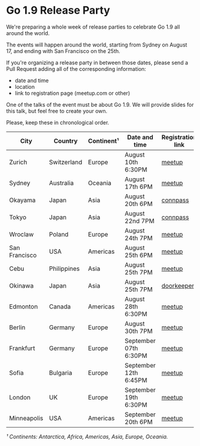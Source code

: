# Go 1.9 Release Party

We're preparing a whole week of release parties to celebrate Go 1.9 all
around the world.

The events will happen around the world, starting from
Sydney on August 17, and ending with San Francisco on the 25th.

If you're organizing a release party in between those
dates, please send a Pull Request adding all of
the corresponding information:

- date and time
- location
- link to registration page (meetup.com or other)

One of the talks of the event must be about Go 1.9. We will provide slides
for this talk, but feel free to create your own.

Please, keep these in chronological order.

|  City          |  Country     |  Continent¹  |  Date and time         |  Registration link                                                              |
|----------------|--------------|--------------|------------------------|---------------------------------------------------------------------------------|
|  Zurich        |  Switzerland |  Europe      |  August 10th 6:30PM    |  [meetup](https://www.meetup.com/Zurich-Gophers/events/241810113/)              |
|  Sydney        |  Australia   |  Oceania     |  August 17th 6PM       |  [meetup](https://www.meetup.com/golang-syd/events/241998623/)                  |
|  Okayama       |  Japan       |  Asia        |  August 20th 6PM       |  [connpass](https://connpass.com/event/64370/)                                  |
|  Tokyo         |  Japan       |  Asia        |  August 22nd 7PM       |  [connpass](https://gocon.connpass.com/event/64281/)                            |
|  Wroclaw       |  Poland      |  Europe      |  August 24th 7PM       |  [meetup](https://www.meetup.com/gowroc/events/241903725/)                      |
|  San Francisco |  USA         |  Americas    |  August 25th 6PM       |  [meetup](https://www.meetup.com/golangsf/events/242601514/)                    |
|  Cebu          |  Philippines |  Asia        |  August 25th 7PM       |  [meetup](https://www.meetup.com/Golang-Cebu/events/241977637/)                 |
|  Okinawa       |  Japan       |  Asia        |  August 25th 7PM       |  [doorkeeper](https://okinawa-go.doorkeeper.jp/events/63972)                    |
|  Edmonton      |  Canada      |  Americas    |  August 28th 6:30PM    |  [meetup](https://www.meetup.com/startupedmonton/events/242022523/)             |
|  Berlin        |  Germany     |  Europe      |  August 30th 7PM       |  [meetup](https://www.meetup.com/golang-users-berlin/events/242617466/)         |
|  Frankfurt     |  Germany     |  Europe      |  September 07th 6:30PM |  [meetup](https://www.meetup.com/de-DE/gophers-frm/events/242325815/)           |
|  Sofia         |  Bulgaria    |  Europe      |  September 12th 6:45PM |  [meetup](https://www.meetup.com/Golang-Bulgaria/events/242639745/)             |
|  London        |  UK          |  Europe      |  September 19th 6:30PM |  [meetup](https://www.meetup.com/Go-London-User-Group/events/243176499/)        |
|  Minneapolis   |  USA         |  Americas    |  September 20th 6PM    |  [meetup](https://www.meetup.com/Minneapolis-Ultimate-Golang/events/241731116/) |

_¹ Continents: Antarctica, Africa, Americas, Asia, Europe, Oceania._
